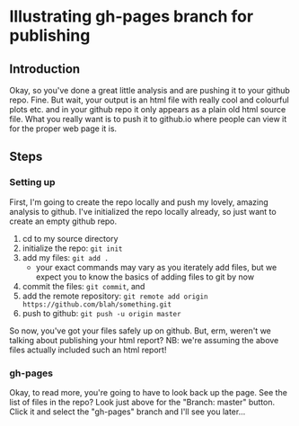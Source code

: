 # Illustrating gh-pages branch for publishing

## Introduction

Okay, so you've done a great little analysis and are pushing it to 
your github repo. Fine. But wait, your output is an html file
with really cool and colourful plots etc. and in your github
repo it only appears as a plain old html source file. What you
really want is to push it to github.io where people can view
it for the proper web page it is.

## Steps

### Setting up

First, I'm going to create the repo locally and push my lovely, 
amazing analysis to github. I've initialized the repo locally
already, so just want to create an empty github repo.

1. cd to my source directory
2. initialize the repo: `git init`
3. add my files: `git add .`
    * your exact commands may vary as you iterately add files,
but we expect you to know the basics of adding files to
git by now
4. commit the files: `git commit`, and
5. add the remote repository: `git remote add origin https://github.com/blah/something.git`
5. push to github: `git push -u origin master`

So now, you've got your files safely up on github. But, erm, weren't
we talking about publishing your html report? NB: we're assuming the
above files actually included such an html report!

### gh-pages

Okay, to read more, you're going to have to look back up the page.
See the list of files in the repo? Look just above for the
"Branch: master" button. Click it and select the "gh-pages" branch
and I'll see you later...

